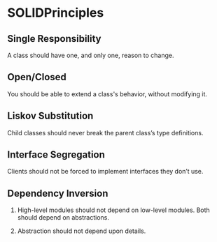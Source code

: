# SOLIDPrinciples

## **Single Responsibility**

A class should have one, and only one, reason to change.

## **Open/Closed**

You should be able to extend a class's behavior, without modifying it.

## **Liskov Substitution**

Child classes should never break the parent class’s type definitions.

## **Interface Segregation**

Clients should not be forced to implement interfaces they don’t use.

## **Dependency Inversion**

 1. High-level modules should not depend on low-level modules. Both
    should depend on abstractions. 
   
 2. Abstraction should not depend upon
        details.


